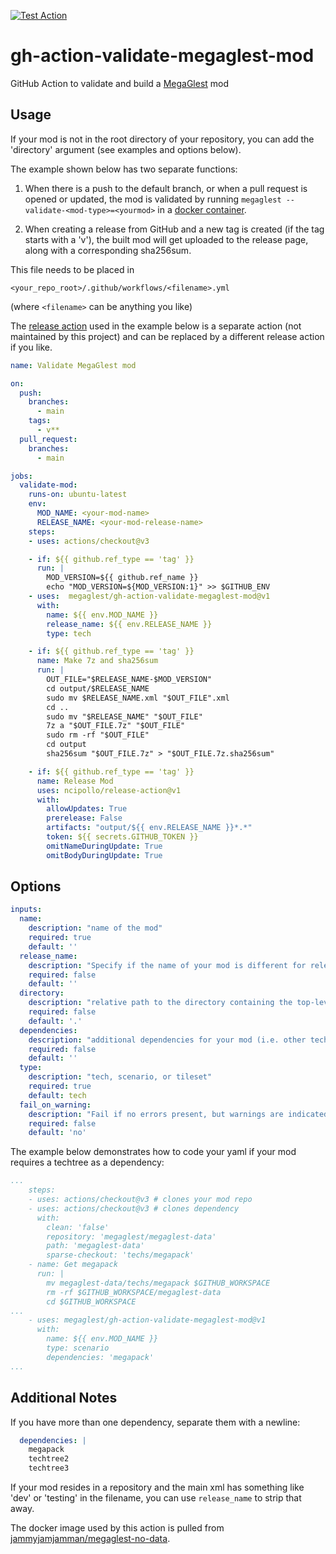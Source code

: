 [![Test Action](https://github.com/MegaGlest/gh-action-validate-megaglest-mod/actions/workflows/test.yml/badge.svg)](https://github.com/MegaGlest/gh-action-validate-megaglest-mod/actions/workflows/test.yml)

# gh-action-validate-megaglest-mod

GitHub Action to validate and build a [MegaGlest](https://megaglest.org/) mod

## Usage

If your mod is not in the root directory of your repository, you can add the
'directory' argument (see examples and options below).

The example shown below has two separate functions:

1. When there is a push to the default branch, or when a pull request is
opened or updated, the mod is validated by running `megaglest
--validate-<mod-type>=<yourmod>` in a [docker
container](https://docs.docker.com/get-started/what-is-a-container/).

2. When creating a release from GitHub and a new tag is created (if the tag
starts with a 'v'), the built mod will get uploaded to the release page, along
with a corresponding sha256sum.

This file needs to be placed in

    <your_repo_root>/.github/workflows/<filename>.yml

(where `<filename>` can be anything you like)

The [release action](https://github.com/ncipollo/release-action) used
in the example below is a separate action (not maintained by this
project) and can be replaced by a different release action if you
like.

```yaml
name: Validate MegaGlest mod

on:
  push:
    branches:
      - main
    tags:
      - v**
  pull_request:
    branches:
      - main

jobs:
  validate-mod:
    runs-on: ubuntu-latest
    env:
      MOD_NAME: <your-mod-name>
      RELEASE_NAME: <your-mod-release-name>
    steps:
    - uses: actions/checkout@v3

    - if: ${{ github.ref_type == 'tag' }}
      run: |
        MOD_VERSION=${{ github.ref_name }}
        echo "MOD_VERSION=${MOD_VERSION:1}" >> $GITHUB_ENV
    - uses:  megaglest/gh-action-validate-megaglest-mod@v1
      with:
        name: ${{ env.MOD_NAME }}
        release_name: ${{ env.RELEASE_NAME }}
        type: tech

    - if: ${{ github.ref_type == 'tag' }}
      name: Make 7z and sha256sum
      run: |
        OUT_FILE="$RELEASE_NAME-$MOD_VERSION"
        cd output/$RELEASE_NAME
        sudo mv $RELEASE_NAME.xml "$OUT_FILE".xml
        cd ..
        sudo mv "$RELEASE_NAME" "$OUT_FILE"
        7z a "$OUT_FILE.7z" "$OUT_FILE"
        sudo rm -rf "$OUT_FILE"
        cd output
        sha256sum "$OUT_FILE.7z" > "$OUT_FILE.7z.sha256sum"

    - if: ${{ github.ref_type == 'tag' }}
      name: Release Mod
      uses: ncipollo/release-action@v1
      with:
        allowUpdates: True
        prerelease: False
        artifacts: "output/${{ env.RELEASE_NAME }}*.*"
        token: ${{ secrets.GITHUB_TOKEN }}
        omitNameDuringUpdate: True
        omitBodyDuringUpdate: True
```

## Options

```yaml
inputs:
  name:
    description: "name of the mod"
    required: true
    default: ''
  release_name:
    description: "Specify if the name of your mod is different for releases"
    required: false
    default: ''
  directory:
    description: "relative path to the directory containing the top-level mod xml file"
    required: false
    default: '.'
  dependencies:
    description: "additional dependencies for your mod (i.e. other techtrees)"
    required: false
    default: ''
  type:
    description: "tech, scenario, or tileset"
    required: true
    default: tech
  fail_on_warning:
    description: "Fail if no errors present, but warnings are indicated"
    required: false
    default: 'no'
```

The example below demonstrates how to code your yaml if your mod requires a
techtree as a dependency:

```yaml
...
    steps:
    - uses: actions/checkout@v3 # clones your mod repo
    - uses: actions/checkout@v3 # clones dependency
      with:
        clean: 'false'
        repository: 'megaglest/megaglest-data'
        path: 'megaglest-data'
        sparse-checkout: 'techs/megapack'
    - name: Get megapack
      run: |
        mv megaglest-data/techs/megapack $GITHUB_WORKSPACE
        rm -rf $GITHUB_WORKSPACE/megaglest-data
        cd $GITHUB_WORKSPACE
...
    - uses: megaglest/gh-action-validate-megaglest-mod@v1
      with:
        name: ${{ env.MOD_NAME }}
        type: scenario
        dependencies: 'megapack'
...
```

## Additional Notes

If you have more than one dependency, separate them with a newline:

```yaml
  dependencies: |
    megapack
    techtree2
    techtree3
```

If your mod resides in a repository and the main xml has something like 'dev'
or 'testing' in the filename, you can use `release_name` to strip that away.

The docker image used by this action is pulled from
[jammyjamjamman/megaglest-no-data](https://hub.docker.com/repository/docker/jammyjamjamman/megaglest-no-data).
